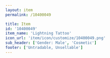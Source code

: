 ```yaml
---
layout: item
permalink: /10400049

title: Item
id: '10400049'
item_name: 'Lightning Tattoo'
icon_url: 'item/icon/customize/10400049.png'
sub_header: ['Gender: Male', 'Cosmetic']
footer: ['Untradable, Unsellable']
---
```


